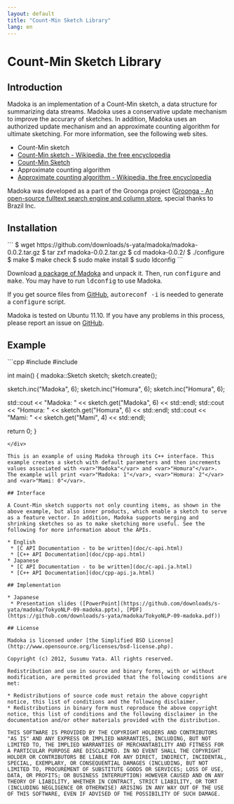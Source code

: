 ```yaml
---
layout: default
title: "Count-Min Sketch Library"
lang: en
---
```


# Count-Min Sketch Library

## Introduction

Madoka is an implementation of a Count-Min sketch, a data structure for summarizing data streams. Madoka uses a conservative update mechanism to improve the accurary of sketches. In addition, Madoka uses an authorized update mechanism and an approximate counting algorithm for ultimate sketching. For more information, see the following web sites.

* Count-Min sketch
 * [Count-Min sketch - Wikipedia, the free encyclopedia](http://en.wikipedia.org/wiki/Count-Min_sketch)
 * [Count-Min Sketch](https://sites.google.com/site/countminsketch/)
* Approximate counting algorithm
 * [Approximate counting algorithm - Wikipedia, the free encyclopedia](http://en.wikipedia.org/wiki/Approximate_counting_algorithm)

Madoka was developed as a part of the Groonga project ([Groonga - An open-source fulltext search engine and column store](http://groonga.org/), special thanks to Brazil Inc.

## Installation

<div class="float">
```
$ wget https://github.com/downloads/s-yata/madoka/madoka-0.0.2.tar.gz
$ tar zxf madoka-0.0.2.tar.gz
$ cd madoka-0.0.2/
$ ./configure
$ make
$ make check
$ sudo make install
$ sudo ldconfig
```
</div>

Download [a package of Madoka](https://github.com/downloads/s-yata/madoka/madoka-0.0.2.tar.gz) and unpack it. Then, run <kbd>configure</kbd> and <kbd>make</kbd>. You may have to run <kbd>ldconfig</kbd> to use Madoka.

If you get source files from [GitHub](http://github.com/s-yata/madoka), <kbd>autoreconf -i</kbd> is needed to generate a <kbd>configure</kbd> script.

Madoka is tested on Ubuntu 11.10. If you have any problems in this process, please report an issue on [GitHub](http://github.com/s-yata/madoka/issues).

## Example

<div class="float">
```cpp
#include <iostream>
#include <madoka.h>

int main() {
  madoka::Sketch sketch;
  sketch.create();

  sketch.inc("Madoka", 6);
  sketch.inc("Homura", 6);
  sketch.inc("Homura", 6);

  std::cout << "Madoka: " << sketch.get("Madoka", 6) << std::endl;
  std::cout << "Homura: " << sketch.get("Homura", 6) << std::endl;
  std::cout << "Mami: " << sketch.get("Mami", 4) << std::endl;

  return 0;
}
```
</div>

This is an example of using Madoka through its C++ interface. This example creates a sketch with default parameters and then increments values associated with <var>"Madoka"</var> and <var>"Homura"</var>. The example will print <var>"Madoka: 1"</var>, <var>"Homura: 2"</var> and <var>"Mami: 0"</var>.

## Interface

A Count-Min sketch supports not only counting items, as shown in the above example, but also inner products, which enable a sketch to serve as a feature vector. In addition, Madoka supports merging and shrinking sketches so as to make sketching more useful. See the following for more information about the APIs.

* English
 * [C API Documentation - to be written](doc/c-api.html)
 * [C++ API Documentation](doc/cpp-api.html)
* Japanese
 * [C API Documentation - to be written](doc/c-api.ja.html)
 * [C++ API Documentation](doc/cpp-api.ja.html)

## Implementation

* Japanese
 * Presentation slides ([PowerPoint](https://github.com/downloads/s-yata/madoka/TokyoNLP-09-madoka.pptx), [PDF](https://github.com/downloads/s-yata/madoka/TokyoNLP-09-madoka.pdf))

## License

Madoka is licensed under [the Simplified BSD License](http://www.opensource.org/licenses/bsd-license.php).

Copyright (c) 2012, Susumu Yata. All rights reserved.

Redistribution and use in source and binary forms, with or without modification, are permitted provided that the following conditions are met:

* Redistributions of source code must retain the above copyright notice, this list of conditions and the following disclaimer.
* Redistributions in binary form must reproduce the above copyright notice, this list of conditions and the following disclaimer in the documentation and/or other materials provided with the distribution.

THIS SOFTWARE IS PROVIDED BY THE COPYRIGHT HOLDERS AND CONTRIBUTORS "AS IS" AND ANY EXPRESS OR IMPLIED WARRANTIES, INCLUDING, BUT NOT LIMITED TO, THE IMPLIED WARRANTIES OF MERCHANTABILITY AND FITNESS FOR A PARTICULAR PURPOSE ARE DISCLAIMED. IN NO EVENT SHALL THE COPYRIGHT HOLDER OR CONTRIBUTORS BE LIABLE FOR ANY DIRECT, INDIRECT, INCIDENTAL, SPECIAL, EXEMPLARY, OR CONSEQUENTIAL DAMAGES (INCLUDING, BUT NOT LIMITED TO, PROCUREMENT OF SUBSTITUTE GOODS OR SERVICES; LOSS OF USE, DATA, OR PROFITS; OR BUSINESS INTERRUPTION) HOWEVER CAUSED AND ON ANY THEORY OF LIABILITY, WHETHER IN CONTRACT, STRICT LIABILITY, OR TORT (INCLUDING NEGLIGENCE OR OTHERWISE) ARISING IN ANY WAY OUT OF THE USE OF THIS SOFTWARE, EVEN IF ADVISED OF THE POSSIBILITY OF SUCH DAMAGE.
